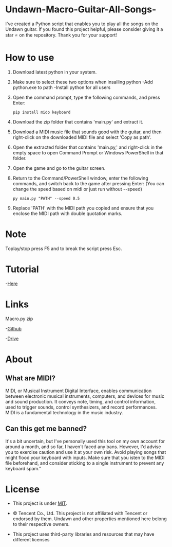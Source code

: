 # Undawn-Macro-Guitar-All-Songs-

I've created a Python script that enables you to play all the songs on the Undawn guitar. If you found this project helpful, please consider giving it a star ⭐ on the repository. Thank you for your support!

# How to use

1. Download latest python in your system.
2. Make sure to select these two options when insalling python -Add python.exe to path  -Install python for all users
3. Open the command prompt, type the following commands, and press Enter:
   
     ```
   pip install mido keyboard
    ```
  
5. Download the zip folder that contains 'main.py' and extract it.
6. Download a MIDI music file that sounds good with the guitar, and then right-click on the downloaded MIDI file and select 'Copy as path'.
7. Open the extracted folder that contains 'main.py,' and right-click in the empty space to open Command Prompt or Windows PowerShell in that folder.
8. Open the game and go to the guitar screen.
9. Return to the Command/PowerShell window, enter the following commands, and switch back to the game after pressing Enter:
                   (You can change the speed based on midi or just run without --speed)
    ```
   py main.py "PATH" --speed 0.5  
     ```
11. Replace 'PATH' with the MIDI path you copied and ensure that you enclose the MIDI path with double quotation marks.

# Note
  
  Toplay/stop press F5 and to break the script press Esc.

# Tutorial
 -[Here]()

# Links
 
  Macro.py zip
     
 -[Github](https://minhaskamal.github.io/DownGit/#/home?url=https://github.com/Myinx/Undawn-Macro-Guitar-All-Songs/main.py)
     
 -[Drive](https://drive.google.com/file/d/1mhedEhVFL9hIdl4xhSBjdlbuJvhdRjMP/view?usp=sharing)
 
# About

  ## What are MIDI?
   
   MIDI, or Musical Instrument Digital Interface, enables communication between electronic musical instruments, computers, and devices for music and sound production. It conveys note, timing, and control information, used to trigger sounds, control 
 synthesizers, and record performances. MIDI is a fundamental technology in the music industry.

  ## Can this get me banned?

   It's a bit uncertain, but I've personally used this tool on my own account for around a month, and so far, I haven't faced any bans. However, I'd advise you to exercise caution and use it at your own risk. Avoid playing songs that might flood your keyboard with 
 inputs. Make sure that you isten to the MIDI file beforehand, and consider sticking to a single instrument to prevent any keyboard spam."


# License

  - This project is under [MIT](https://github.com/Myinx/Undawn-Macro-Guitar-All-Songs/blob/main/LICENSE.md).
    
  - © Tencent Co., Ltd. This project is not affiliated with Tencent or endorsed by them. Undawn and other properties mentioned here belong to their respective owners.
    
  - This project uses third-party libraries and resources that may have different licenses




                            
